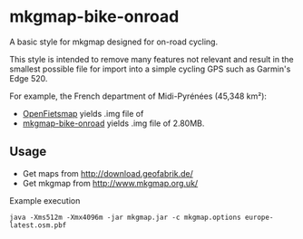 # mkgmap-bike-onroad

A basic style for mkgmap designed for on-road cycling.

This style is intended to remove many features not relevant and result in the smallest possible file for import into a simple cycling GPS such as Garmin's Edge 520.

For example, the French department of Midi-Pyrénées (45,348 km²):

- [OpenFietsmap](http://www.openfietsmap.nl/) yields .img file of 
- [mkgmap-bike-onroad](https://github.com/raintonr/mkgmap-bike-onroad) yields .img file of 2.80MB.


## Usage

- Get maps from http://download.geofabrik.de/
- Get mkgmap from http://www.mkgmap.org.uk/

Example execution

```
java -Xms512m -Xmx4096m -jar mkgmap.jar -c mkgmap.options europe-latest.osm.pbf
```


